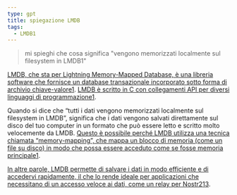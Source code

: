 ```yaml
---
type: gpt
title: spiegazione LMDB
tags:
  - LMDB1
---
```


> mi spieghi che cosa significa "vengono memorizzati localmente sul filesystem in LMDB1"

[LMDB, che sta per Lightning Memory-Mapped Database, è una libreria software che fornisce un database transazionale incorporato sotto forma di archivio chiave-valore](https://en.wikipedia.org/wiki/Lightning_Memory-Mapped_Database)[1](https://en.wikipedia.org/wiki/Lightning_Memory-Mapped_Database). [LMDB è scritto in C con collegamenti API per diversi linguaggi di programmazione](https://en.wikipedia.org/wiki/Lightning_Memory-Mapped_Database)[1](https://en.wikipedia.org/wiki/Lightning_Memory-Mapped_Database).

Quando si dice che “tutti i dati vengono memorizzati localmente sul filesystem in LMDB”, significa che i dati vengono salvati direttamente sul disco del tuo computer in un formato che può essere letto e scritto molto velocemente da LMDB. [Questo è possibile perché LMDB utilizza una tecnica chiamata “memory-mapping”, che mappa un blocco di memoria (come un file su disco) in modo che possa essere acceduto come se fosse memoria principale](https://en.wikipedia.org/wiki/Lightning_Memory-Mapped_Database)[1](https://en.wikipedia.org/wiki/Lightning_Memory-Mapped_Database).

[In altre parole, LMDB permette di salvare i dati in modo efficiente e di accedervi rapidamente, il che lo rende ideale per applicazioni che necessitano di un accesso veloce ai dati, come un relay per Nostr](https://en.wikipedia.org/wiki/Lightning_Memory-Mapped_Database)[2](https://www.imdb.com/)[1](https://en.wikipedia.org/wiki/Lightning_Memory-Mapped_Database)[3](http://www.lmdb.tech/doc/).